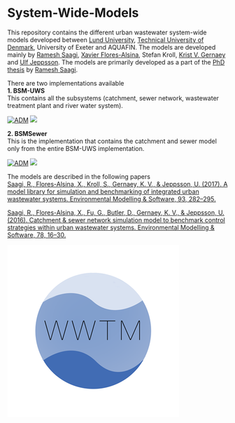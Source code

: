 # System-Wide-Models
This repository contains the different urban wastewater system-wide models developed between [Lund University](https://www.iea.lth.se/), [Technical University of Denmark](https://www.kt.dtu.dk/english/research/prosys), University of Exeter and AQUAFIN. The models are developed mainly by [Ramesh Saagi](https://github.com/rsaagi), [Xavier Flores-Alsina](https://github.com/xfalsina), Stefan Kroll, [Krist V. Gernaey](https://github.com/kristgernaey) and [Ulf Jeppsson](https://github.com/rsaagi). The models are primarily developed as a part of the [PhD thesis](https://www.iea.lth.se/publications/Theses/LTH-IEA-1083.pdf) by [Ramesh Saagi](https://github.com/rsaagi).

There are two implementations available  
<strong>1. BSM-UWS</strong>  
This contains all the subsystems (catchment, sewer network, wastewater treatment plant and river water system).

[![ADM](https://img.shields.io/badge/DOWNLOAD%20BSM%20UWS-990000?style=for-the-badge)](https://github.com/wwtmodels/System-Wide-Models/releases/download/BSMUWS/BSM-UWS.zip)  [![](https://img.shields.io/github/downloads/wwtmodels/System-Wide-Models/BSMUWS/total?color=990000&label=Downloads&style=for-the-badge)](https://github.com/wwtmodels/System-Wide-Models) 

<strong>2. BSMSewer</strong>  
This is the implementation that contains the catchment and sewer model only from the entire BSM-UWS implementation.

[![ADM](https://img.shields.io/badge/DOWNLOAD%20BSM%20Sewer-990000?style=for-the-badge)](https://github.com/wwtmodels/System-Wide-Models/releases/download/BSMSewer/BSM-Sewer.zip)  [![](https://img.shields.io/github/downloads/wwtmodels/System-Wide-Models/BSMSewer/total?color=990000&label=Downloads&style=for-the-badge)](https://github.com/wwtmodels/System-Wide-Models) 



The models are described in the following papers  
[Saagi, R., Flores-Alsina, X., Kroll, S., Gernaey, K. V., & Jeppsson, U. (2017). A model library for simulation and benchmarking of integrated urban wastewater systems. Environmental Modelling & Software, 93, 282–295.](https://doi.org/10.1016/j.envsoft.2017.03.026)

[Saagi, R., Flores-Alsina, X., Fu, G., Butler, D., Gernaey, K. V., & Jeppsson, U. (2016). Catchment & sewer network simulation model to benchmark control strategies within urban wastewater systems. Environmental Modelling & Software, 78, 16–30.](https://doi.org/10.1016/j.envsoft.2015.12.013)




![logo](WWTMlogo.png)
